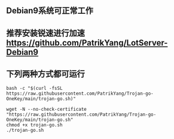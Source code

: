 ## Debian9系统可正常工作
## 推荐安装锐速进行加速  https://github.com/PatrikYang/LotServer-Debian9

## 下列两种方式都可运行
```
bash -c "$(curl -fsSL https://raw.githubusercontent.com/PatrikYang/Trojan-go-OneKey/main/trojan-go.sh)"
```

```
wget -N --no-check-certificate "https://raw.githubusercontent.com/PatrikYang/Trojan-go-OneKey/main/trojan-go.sh"
chmod +x trojan-go.sh
./trojan-go.sh
```
